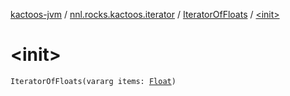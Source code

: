 [kactoos-jvm](../../index.md) / [nnl.rocks.kactoos.iterator](../index.md) / [IteratorOfFloats](index.md) / [&lt;init&gt;](./-init-.md)

# &lt;init&gt;

`IteratorOfFloats(vararg items: `[`Float`](https://kotlinlang.org/api/latest/jvm/stdlib/kotlin/-float/index.html)`)`